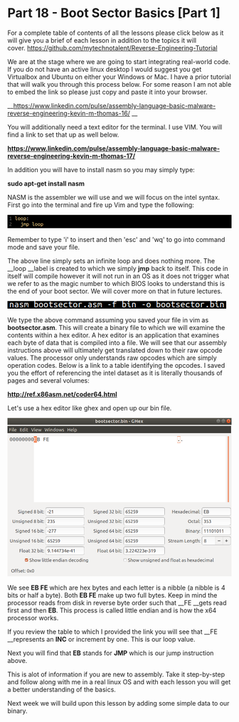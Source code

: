 # Part 18 - Boot Sector Basics \[Part 1\]

For a complete table of contents of all the lessons please click below as it will give you a brief of each lesson in addition to the topics it will cover.&nbsp;https://github.com/mytechnotalent/Reverse-Engineering-Tutorial

We are at the stage where we are going to start integrating real-world code. If you do not have an active linux desktop I would suggest you get Virtualbox and Ubuntu on either your Windows or Mac. I have a prior tutorial that will walk you through this process below. For some reason I am not able to embed the link so please just copy and paste it into your browser.

__https://www.linkedin.com/pulse/assembly-language-basic-malware-reverse-engineering-kevin-m-thomas-16/ __

You will additionally need a text editor for the terminal. I use VIM. You will find a link to set that up as well below.

__https://www.linkedin.com/pulse/assembly-language-basic-malware-reverse-engineering-kevin-m-thomas-17/__

In addition you will have to install nasm so you may simply type:

__sudo apt-get install nasm__

NASM is the assembler we will use and we will focus on the intel syntax. First go into the terminal and fire up Vim and type the following:

<div class="slate-resizable-image-embed slate-image-embed__resize-full-width"><img src="/imgs/1545386856569.jpg"/></div>

Remember to type 'i' to insert and then 'esc' and 'wq' to go into command mode and save your file.

The above line simply sets an infinite loop and does nothing more. The __loop __label is created to which we simply __jmp__ back to itself. This code in itself will compile however it will not run in an OS as it does not trigger what we refer to as the magic number to which BIOS looks to understand this is the end of your boot sector. We will cover more on that in future lectures.

<div class="slate-resizable-image-embed slate-image-embed__resize-middle"><img src="/imgs/1545387039903.jpg"/></div>

We type the above command assuming you saved your file in vim as __bootsector.asm__. This will create a binary file to which we will examine the contents within a hex editor. A hex editor is an application that examines each byte of data that is compiled into a file. We will see that our assembly instructions above will ultimately get translated down to their raw opcode values. The processor only understands raw opcodes which are simply operation codes. Below is a link to a table identifying the opcodes. I saved you the effort of referencing the intel dataset as it is literally thousands of pages and several volumes:

__http://ref.x86asm.net/coder64.html__

Let's use a hex editor like ghex and open up our bin file.

<div class="slate-resizable-image-embed slate-image-embed__resize-full-width"><img src="/imgs/1545387311381.jpg"/></div>

We see __EB FE__ which are hex bytes and each letter is a nibble (a nibble is 4 bits or half a byte). Both __EB FE__ make up two full bytes. Keep in mind the processor reads from disk in reverse byte order such that __FE __gets read first and then __EB__. This process is called little endian and is how the x64 processor works.

If you review the table to which I provided the link you will see that __FE __represents an __INC__ or increment by one. This is our loop value.

Next you will find that __EB__ stands for __JMP__ which is our jump instruction above.

This is alot of information if you are new to assembly. Take it step-by-step and follow along with me in a real linux OS and with each lesson you will get a better understanding of the basics.

Next week we will build upon this lesson by adding some simple data to our binary.